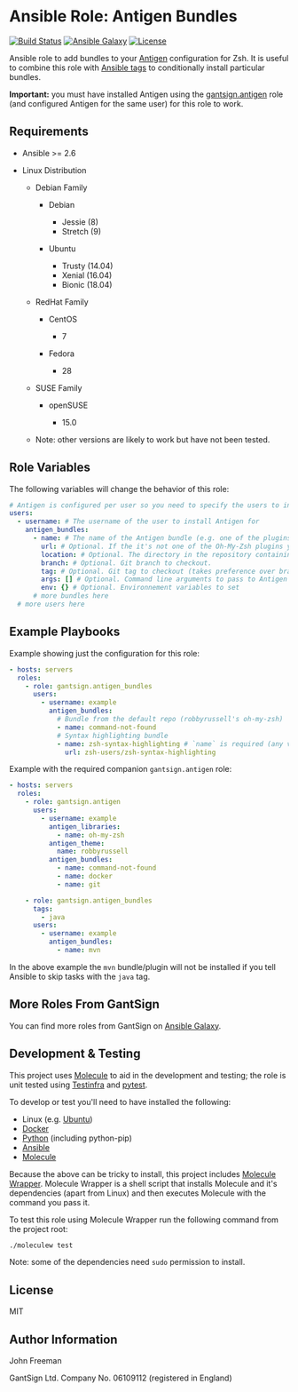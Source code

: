 Ansible Role: Antigen Bundles
=============================

[![Build Status](https://travis-ci.com/gantsign/ansible_role_antigen_bundles.svg?branch=master)](https://travis-ci.com/gantsign/ansible_role_antigen_bundles)
[![Ansible Galaxy](https://img.shields.io/badge/ansible--galaxy-gantsign.antigen__bundles-blue.svg)](https://galaxy.ansible.com/gantsign/antigen_bundles)
[![License](https://img.shields.io/badge/license-MIT-blue.svg)](https://raw.githubusercontent.com/gantsign/ansible_role_antigen_bundles/master/LICENSE)

Ansible role to add bundles to your [Antigen](http://antigen.sharats.me/)
configuration for Zsh. It is useful to combine this role with
[Ansible tags](https://docs.ansible.com/ansible/latest/user_guide/playbooks_tags.html)
to conditionally install particular bundles.

**Important:** you must have installed Antigen using the
[gantsign.antigen](https://galaxy.ansible.com/gantsign/antigen) role (and
configured Antigen for the same user) for this role to work.

Requirements
------------

* Ansible >= 2.6

* Linux Distribution

    * Debian Family

        * Debian

            * Jessie (8)
            * Stretch (9)

        * Ubuntu

            * Trusty (14.04)
            * Xenial (16.04)
            * Bionic (18.04)

    * RedHat Family

        * CentOS

            * 7

        * Fedora

            * 28

    * SUSE Family

        * openSUSE

            * 15.0

    * Note: other versions are likely to work but have not been tested.

Role Variables
--------------

The following variables will change the behavior of this role:

```yaml
# Antigen is configured per user so you need to specify the users to install it for
users:
  - username: # The username of the user to install Antigen for
    antigen_bundles:
      - name: # The name of the Antigen bundle (e.g. one of the plugins that come with Oh-My-Zsh)
        url: # Optional. If the it's not one of the Oh-My-Zsh plugins you must specify the URL (use owner/repo shorthand for GitHub)
        location: # Optional. The directory in the repository containing the plugin
        branch: # Optional. Git branch to checkout.
        tag: # Optional. Git tag to checkout (takes preference over branch)
        args: [] # Optional. Command line arguments to pass to Antigen
        env: {} # Optional. Environnement variables to set
      # more bundles here
  # more users here
```

Example Playbooks
-----------------

Example showing just the configuration for this role:

```yaml
- hosts: servers
  roles:
    - role: gantsign.antigen_bundles
      users:
        - username: example
          antigen_bundles:
            # Bundle from the default repo (robbyrussell's oh-my-zsh)
            - name: command-not-found
            # Syntax highlighting bundle
            - name: zsh-syntax-highlighting # `name` is required (any valid file name will do so long as it's unique for the bundles)
              url: zsh-users/zsh-syntax-highlighting
```

Example with the required companion `gantsign.antigen` role:

```yaml
- hosts: servers
  roles:
    - role: gantsign.antigen
      users:
        - username: example
          antigen_libraries:
            - name: oh-my-zsh
          antigen_theme:
            name: robbyrussell
          antigen_bundles:
            - name: command-not-found
            - name: docker
            - name: git

    - role: gantsign.antigen_bundles
      tags:
        - java
      users:
        - username: example
          antigen_bundles:
            - name: mvn
```

In the above example the `mvn` bundle/plugin will not be installed if you tell
Ansible to skip tasks with the `java` tag.

More Roles From GantSign
------------------------

You can find more roles from GantSign on
[Ansible Galaxy](https://galaxy.ansible.com/gantsign).

Development & Testing
---------------------

This project uses [Molecule](http://molecule.readthedocs.io/) to aid in the
development and testing; the role is unit tested using
[Testinfra](http://testinfra.readthedocs.io/) and
[pytest](http://docs.pytest.org/).

To develop or test you'll need to have installed the following:

* Linux (e.g. [Ubuntu](http://www.ubuntu.com/))
* [Docker](https://www.docker.com/)
* [Python](https://www.python.org/) (including python-pip)
* [Ansible](https://www.ansible.com/)
* [Molecule](http://molecule.readthedocs.io/)

Because the above can be tricky to install, this project includes
[Molecule Wrapper](https://github.com/gantsign/molecule-wrapper). Molecule
Wrapper is a shell script that installs Molecule and it's dependencies (apart
from Linux) and then executes Molecule with the command you pass it.

To test this role using Molecule Wrapper run the following command from the
project root:

```bash
./moleculew test
```

Note: some of the dependencies need `sudo` permission to install.

License
-------

MIT

Author Information
------------------

John Freeman

GantSign Ltd.
Company No. 06109112 (registered in England)
